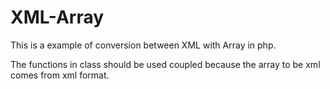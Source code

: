 # XML-Array

This is a example of conversion between XML with Array in php.

The functions in class should be used coupled because the array to be xml comes from xml format.
